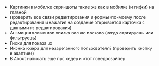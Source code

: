 * Картинки в мобилке скриншоты такие же как в мобилке (и гифки) на главной
* Проверить все связи редактирования и формы (по-моему после редактирования и нажатия на создание открывается карточка с данными из редактирования)
* Анимация элементов списка все же поехала (когда сортируешь или фильтруешь)
* Гифки для показа ux
* Иконка юзера для незареганного пользователя? (проверить кнопку в адаптиве)
* В About написать еще про хедер и этот псведосвайпер